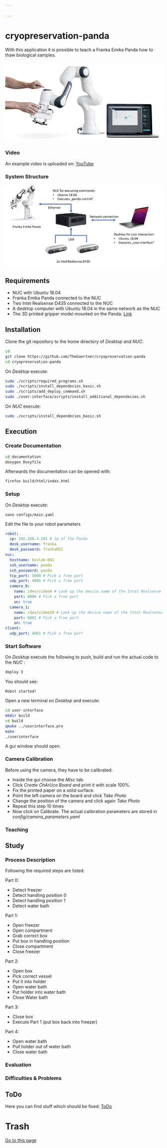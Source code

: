 ```yaml
---

---
```


# cryopreservation-panda

With this application it is possible to teach a Franka Emika Panda how to thaw biological samples.



![](images/panda.jpg)

### Video

An example video is uploaded on: [YouTube](https://www.google.de)

### System Structure

![](images/test.jpg)



## Requirements

- NUC with Ubuntu 18.04
- Franka Emika Panda connected to the NUC
- Two Intel Realsense D435 connected to the NUC
- A desktop computer with Ubuntu 18.04 in the same network as the NUC
- The 3D printed gripper model mounted on the Panda: [Link](https://github.com/TheGaertner/cryopreservation-panda/tree/master/user-interface)



## Installation

Clone the git repository to the home directory of *Desktop* and *NUC*:

```bash
cd
git clone https://github.com/TheGaertner/cryopreservation-panda
cd cryopreservation-panda
```

On *Desktop* execute:

```bash
sudo ./scripts/required_programs.sh
sudo ./scripts/install_dependecies_basic.sh
sudo ./scripts/add_deploy_command.sh
sudo ./user-interface/scripts/install_additional_dependecies.sh
```

On *NUC* execute:

```bash
sudo ./scripts/install_dependecies_basic.sh
```



## Execution

### Create Documentation

```bash
cd documentation
doxygen Doxyfile
```

Afterwards the documentation can be opened with:

```bash
firefox build/html/index.html 
```

### Setup

On *Desktop* execute:

```
nano configs/main.yaml
```

Edit the file to your robot parameters

```yaml
robot:
  ip: 192.168.3.101 # Ip of the Panda
  desk_username: franka
  desk_password: frankaRSI
nuc:
  hostname: biolab-041
  ssh_username: panda
  ssh_password: panda
  tcp_port: 5000 # Pick a free port
  udp_port: 4005 # Pick a free port
  camera_0:
    name: /dev/video4 # Look up the device name of the Intel Realsense
    port: 6000 # Pick a free port
    on: true
  camera_1:
    name: /dev/video10 # Look up the device name of the Intel Realsense
    port: 6001 # Pick a free port
    on: true
client:
  udp_port: 4001 # Pick a free port
```



### Start Software

On *Desktop* execute the following to push, build and run the actual code to the *NUC* :

```bash
deploy 3
```

You should see:

```
Robot started!
```

Open a new terminal on *Desktop* and execute:

```bash
cd user-interface
mkdir build
cd build
qmake ../userinterface.pro
make
./userinterface
```

A gui window should open.

### Camera Calibration

Before using the camera, they have to be calibrated:

- Inside the gui choose the *Misc* tab. 
- Click *Create ChArUco Board* and print it with scale 100%.
- Fix the printed paper on a solid surface.
- Point the left camera on the board and click *Take Photo*
- Change the position of the camera and click again *Take Photo*
- Repeat this step 10 times
- Now click on Calibrate. The actual calibration parameters are stored in *config/camera_parameters.yaml*

### Teaching



## Study

### Process Description

Following the required steps are listed:

Part 0:
- Detect freezer
- Detect handling position 0
- Detect handling position 1
- Detect water bath

Part 1:
- Open freezer
- Open compartment
- Grab correct box
- Put box in handling position
- Close compartment
- Close freezer

Part 2:
- Open box
- Pick correct vessel
- Put it into holder
- Open water bath
- Put holder into water bath
- Close Water bath

Part 3:
- Close box 
- Execute Part 1 (put box back into freezer)

Part 4:
- Open water bath
- Pull holder out of water bath
- Close water bath


### Evaluation

### Difficulties & Problems

## ToDo

Here you can find stuff which should be fixed: [ToDo](todo.html)


# Trash

[Go to this page](documentation/MyOtherPage.md)
